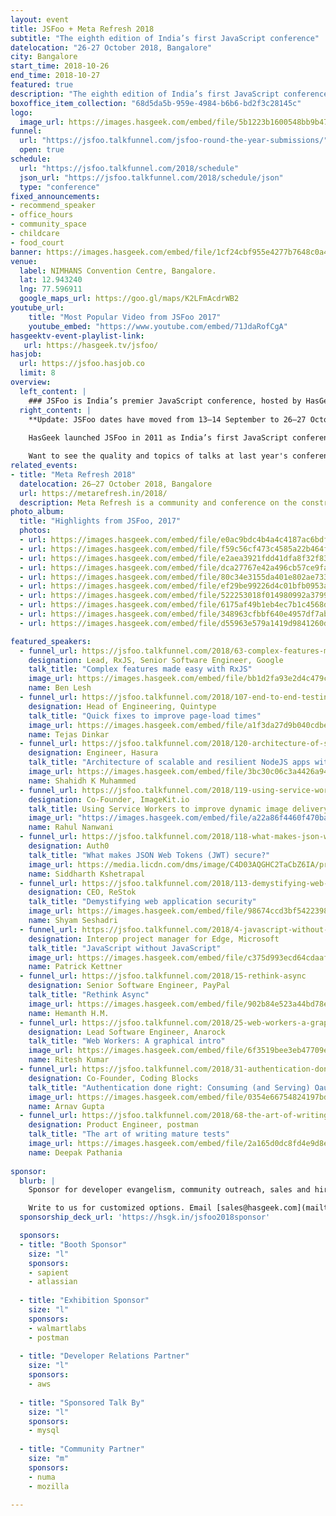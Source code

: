 ```yaml
---
layout: event
title: JSFoo + Meta Refresh 2018
subtitle: "The eighth edition of India’s first JavaScript conference"
datelocation: "26-27 October 2018, Bangalore"
city: Bangalore
start_time: 2018-10-26
end_time: 2018-10-27
featured: true
description: "The eighth edition of India’s first JavaScript conference."
boxoffice_item_collection: "68d5da5b-959e-4984-b6b6-bd2f3c28145c"
logo:
  image_url: https://images.hasgeek.com/embed/file/5b1223b1600548bb9b4756f2f1c11e16
funnel:
  url: "https://jsfoo.talkfunnel.com/jsfoo-round-the-year-submissions/"
  open: true
schedule:
  url: "https://jsfoo.talkfunnel.com/2018/schedule"
  json_url: "https://jsfoo.talkfunnel.com/2018/schedule/json"
  type: "conference"
fixed_announcements:
- recommend_speaker
- office_hours
- community_space
- childcare
- food_court
banner: https://images.hasgeek.com/embed/file/1cf24cbf955e4277b7648c0a483cc475
venue:
  label: NIMHANS Convention Centre, Bangalore.
  lat: 12.943240
  lng: 77.596911
  google_maps_url: https://goo.gl/maps/K2LFmAcdrWB2
youtube_url:
    title: "Most Popular Video from JSFoo 2017"
    youtube_embed: "https://www.youtube.com/embed/71JdaRofCgA"
hasgeektv-event-playlist-link:
   url: https://hasgeek.tv/jsfoo/
hasjob:
  url: https://jsfoo.hasjob.co
  limit: 8
overview:
  left_content: |
    ### JSFoo is India’s premier JavaScript conference, hosted by HasGeek.
  right_content: |
    **Update: JSFoo dates have moved from 13–14 September to 26–27 October 2018. Read more on this [here](https://medium.com/hasgeek/jsfoo-has-moved-to-26-27-october-3029d93a2d38).** 
    
    HasGeek launched JSFoo in 2011 as India’s first JavaScript conference. The JS community in India has grown phenomenally since then. JavaScript now pervades every aspect of web development – browsers, apps, front-end, backend, mobile and IoT, and there’s always scope to understand new ideas and solutions. The conference explores new ideas, implementing innovative solutions, and learning from experiences, especially negative ones!

    Want to see the quality and topics of talks at last year's conference? You can watch the [JSFoo 2017 videos](https://hasgeek.tv/jsfoo/jsfoo-2017){:target="_blank"} or the related [ReactFoo 2017 videos](https://hasgeek.tv/reactfoo/2017){:target="_blank"} to see what was on trend. Or check out the [2017 conference website](https://jsfoo.in/2017/){:target="_blank"}.
related_events:
- title: "Meta Refresh 2018"
  datelocation: 26–27 October 2018, Bangalore
  url: https://metarefresh.in/2018/
  description: Meta Refresh is a community and conference on the construction of user experiences on the web.
photo_album:
  title: "Highlights from JSFoo, 2017"
  photos:
  - url: https://images.hasgeek.com/embed/file/e0ac9bdc4b4a4c4187ac6bdf4b01df8b?size=640x480
  - url: https://images.hasgeek.com/embed/file/f59c56cf473c4585a22b464f062f3f98?size=640x480
  - url: https://images.hasgeek.com/embed/file/e2aea3921fdd41dfa8f32f836ba76574?size=640x480
  - url: https://images.hasgeek.com/embed/file/dca27767e42a496cb57ce9fab01ff7a1?size=640x480
  - url: https://images.hasgeek.com/embed/file/80c34e3155da401e802ae73364cab2b3?size=640x480
  - url: https://images.hasgeek.com/embed/file/ef29be99226d4c01bfb0953a6759496d?size=640x480
  - url: https://images.hasgeek.com/embed/file/522253018f014980992a37993e955451?size=640x480
  - url: https://images.hasgeek.com/embed/file/6175af49b1eb4ec7b1c4568dd6ee48f3?size=640x480
  - url: https://images.hasgeek.com/embed/file/348963cfbbf640e4957df7abd62a429d?size=640x480
  - url: https://images.hasgeek.com/embed/file/d55963e579a1419d9841260d88790cb3?size=640x480

featured_speakers:
  - funnel_url: https://jsfoo.talkfunnel.com/2018/63-complex-features-made-easy-with-rxjs
    designation: Lead, RxJS, Senior Software Engineer, Google
    talk_title: "Complex features made easy with RxJS"
    image_url: https://images.hasgeek.com/embed/file/bb1d2fa93e2d4c479c857ace88876c47?size=640x480
    name: Ben Lesh
  - funnel_url: https://jsfoo.talkfunnel.com/2018/107-end-to-end-testing-from-rookie-to-pro
    designation: Head of Engineering, Quintype
    talk_title: "Quick fixes to improve page-load times"
    image_url: https://images.hasgeek.com/embed/file/a1f3da27d9b040cdbeb1987b38e8d85a
    name: Tejas Dinkar
  - funnel_url: https://jsfoo.talkfunnel.com/2018/120-architecture-of-scalable-and-resilient-nodejs-apps
    designation: Engineer, Hasura
    talk_title: "Architecture of scalable and resilient NodeJS apps with GraphQL & event-driven serverless"
    image_url: https://images.hasgeek.com/embed/file/3bc30c06c3a4426a945f305228c9b84c
    name: Shahidh K Muhammed
  - funnel_url: https://jsfoo.talkfunnel.com/2018/119-using-service-workers-to-improve-dynamic-image-del
    designation: Co-Founder, ImageKit.io
    talk_title: Using Service Workers to improve dynamic image delivery in the browser
    image_url: "https://images.hasgeek.com/embed/file/a22a86f4460f470ba6c58913dfb7fddf"
    name: Rahul Nanwani
  - funnel_url: https://jsfoo.talkfunnel.com/2018/118-what-makes-json-web-tokens-jwt-secure
    designation: Auth0
    talk_title: "What makes JSON Web Tokens (JWT) secure?"
    image_url: https://media.licdn.com/dms/image/C4D03AQGHC2TaCbZ6IA/profile-displayphoto-shrink_800_800/0?e=1542240000&v=beta&t=1X051uvXeE3kXS-4XLYVQ3lwnYpgkdITCPkmuV5QywY
    name: Siddharth Kshetrapal
  - funnel_url: https://jsfoo.talkfunnel.com/2018/113-demystifying-web-application-security
    designation: CEO, ReStok
    talk_title: "Demystifying web application security"
    image_url: https://images.hasgeek.com/embed/file/98674ccd3bf5422398134ee149254c44?size=640x480
    name: Shyam Seshadri
  - funnel_url: https://jsfoo.talkfunnel.com/2018/4-javascript-without-javascript
    designation: Interop project manager for Edge, Microsoft
    talk_title: "JavaScript without JavaScript"
    image_url: https://images.hasgeek.com/embed/file/c375d993ecd64cdaaf9f78fa930f0325
    name: Patrick Kettner
  - funnel_url: https://jsfoo.talkfunnel.com/2018/15-rethink-async
    designation: Senior Software Engineer, PayPal
    talk_title: "Rethink Async"
    image_url: https://images.hasgeek.com/embed/file/902b84e523a44bd78e417c871342fad6
    name: Hemanth H.M.
  - funnel_url: https://jsfoo.talkfunnel.com/2018/25-web-workers-a-graphical-intro
    designation: Lead Software Engineer, Anarock
    talk_title: "Web Workers: A graphical intro"
    image_url: https://images.hasgeek.com/embed/file/6f3519bee3eb47709e36d9d3082a1cf2
    name: Ritesh Kumar
  - funnel_url: https://jsfoo.talkfunnel.com/2018/31-authentication-done-right-consuming-and-serving-oa
    designation: Co-Founder, Coding Blocks
    talk_title: "Authentication done right: Consuming (and Serving) Oauth2.0"
    image_url: https://images.hasgeek.com/embed/file/0354e66754824197bdc47c2fbf0a8068
    name: Arnav Gupta
  - funnel_url: https://jsfoo.talkfunnel.com/2018/68-the-art-of-writing-mature-tests
    designation: Product Engineer, postman
    talk_title: "The art of writing mature tests"
    image_url: https://images.hasgeek.com/embed/file/2a165d0dc8fd4e9d8ed3cceae97857cd
    name: Deepak Pathania
    
sponsor:
  blurb: |
    Sponsor for developer evangelism, community outreach, sales and hiring.

    Write to us for customized options. Email [sales@hasgeek.com](mailto:sales@hasgeek.com)
  sponsorship_deck_url: 'https://hsgk.in/jsfoo2018sponsor'

  sponsors:
  - title: "Booth Sponsor"
    size: "l"
    sponsors:
    - sapient
    - atlassian
    
  - title: "Exhibition Sponsor"
    size: "l"
    sponsors:
    - walmartlabs
    - postman    
    
  - title: "Developer Relations Partner"
    size: "l"
    sponsors:
    - aws
    
  - title: "Sponsored Talk By"
    size: "l"
    sponsors:
    - mysql
    
  - title: "Community Partner"
    size: "m"
    sponsors:
    - numa
    - mozilla

---
```

